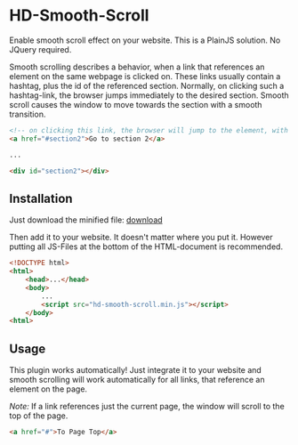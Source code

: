 # HD-Smooth-Scroll

Enable smooth scroll effect on your website. This is a PlainJS solution. No JQuery required.

Smooth scrolling describes a behavior, when a link that references an element on the same webpage is clicked on. These links usually contain a hashtag, plus the id of the referenced section. Normally, on clicking such a hashtag-link, the browser jumps immediately to the desired section. Smooth scroll causes the window to move towards the section with a smooth transition.

``` HTML
<!-- on clicking this link, the browser will jump to the element, with id="section2" -->
<a href="#section2">Go to section 2</a>

...

<div id="section2"></div>
```

## Installation

Just download the minified file: [download](./hd-smooth-scroll.min.js)

Then add it to your website. It doesn't matter where you put it. However putting all JS-Files at the bottom of the HTML-document is recommended.

``` HTML
<!DOCTYPE html>
<html>
    <head>...</head>
    <body>
        ...
        <script src="hd-smooth-scroll.min.js"></script>
    </body>
<html>
```

## Usage

This plugin works automatically! Just integrate it to your website and smooth scrolling will work automatically for all links, that reference an element on the page.

*Note:* If a link references just the current page, the window will scroll to the top of the page.

``` HTML
<a href="#">To Page Top</a>
```
